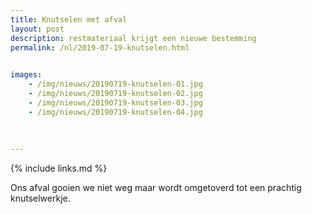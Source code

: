 ```yaml
---
title: Knutselen met afval
layout: post
description: restmateriaal krijgt een nieuwe bestemming
permalink: /nl/2019-07-19-knutselen.html

    
images: 
    - /img/nieuws/20190719-knutselen-01.jpg
    - /img/nieuws/20190719-knutselen-02.jpg
    - /img/nieuws/20190719-knutselen-03.jpg
    - /img/nieuws/20190719-knutselen-04.jpg
   
    
    
---
```


{% include links.md %}


Ons afval gooien we niet weg maar wordt omgetoverd tot een prachtig knutselwerkje.